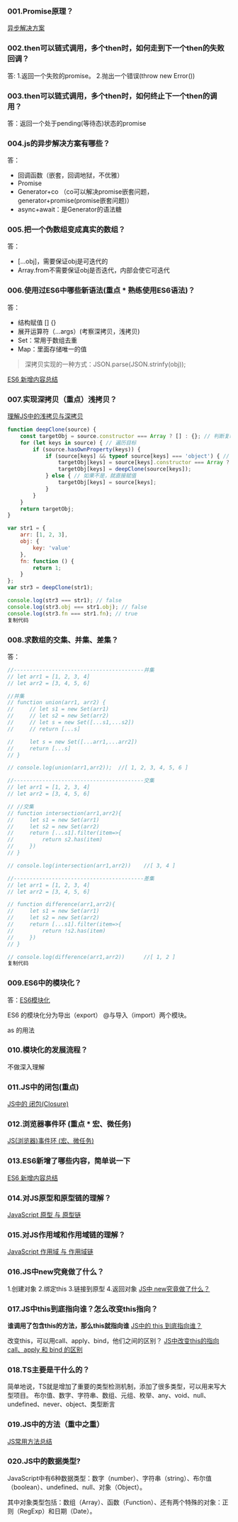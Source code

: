 ### 001.Promise原理？

[异步解决方案](https://juejin.im/post/6844903896486264845)

### 002.then可以链式调用，多个then时，如何走到下一个then的失败回调？

答:
 1.返回一个失败的promise。
 2.抛出一个错误(throw new Error())

### 003.then可以链式调用，多个then时，如何终止下一个then的调用？

答：返回一个处于pending(等待态)状态的promise

### 004.js的异步解决方案有哪些？

答：

- 回调函数（嵌套，回调地狱，不优雅）
- Promise
- Generator+co （co可以解决promise嵌套问题，generator+promise(promise嵌套问题)）
- async+await：是Generator的语法糖

### 005.把一个伪数组变成真实的数组？

答：

- [...obj]，需要保证obj是可迭代的
- Array.from不需要保证obj是否迭代，内部会使它可迭代

### 006.使用过ES6中哪些新语法(重点 * 熟练使用ES6语法)？

答：

- 结构赋值 [] {}
- 展开运算符（...args）(考察深拷贝，浅拷贝)
- Set：常用于数组去重
- Map：里面存储唯一的值

> 深拷贝实现的一种方式：JSON.parse(JSON.strinfy(obj));

[ES6 新增内容总结](https://juejin.im/post/6844903902031118344)

### 007.实现深拷贝（重点）浅拷贝？

[理解JS中的浅拷贝与深拷贝](https://juejin.im/post/6844903962424934407#heading-8)

```javascript
function deepClone(source) {
    const targetObj = source.constructor === Array ? [] : {}; // 判断复制的目标是数组还是对象
    for (let keys in source) { // 遍历目标
        if (source.hasOwnProperty(keys)) {
            if (source[keys] && typeof source[keys] === 'object') { // 如果值是对象，就递归一下
                targetObj[keys] = source[keys].constructor === Array ? [] : {};
                targetObj[keys] = deepClone(source[keys]);
            } else { // 如果不是，就直接赋值
                targetObj[keys] = source[keys];
            }
        }
    }
    return targetObj;
}

var str1 = {
    arr: [1, 2, 3],
    obj: {
        key: 'value'
    },
    fn: function () {
        return 1;
    }
};
var str3 = deepClone(str1);

console.log(str3 === str1); // false
console.log(str3.obj === str1.obj); // false
console.log(str3.fn === str1.fn); // true
复制代码
```

### 008.求数组的交集、并集、差集？

答：

```javascript
//-----------------------------------------并集
// let arr1 = [1, 2, 3, 4]
// let arr2 = [3, 4, 5, 6]

//并集
// function union(arr1, arr2) {
//     // let s1 = new Set(arr1)
//     // let s2 = new Set(arr2)
//     // let s = new Set([...s1,...s2])
//     // return [...s]

//     let s = new Set([...arr1,...arr2])
//     return [...s]
// }

// console.log(union(arr1,arr2));  //[ 1, 2, 3, 4, 5, 6 ]

//-----------------------------------------交集
// let arr1 = [1, 2, 3, 4]
// let arr2 = [3, 4, 5, 6]

// //交集
// function intersection(arr1,arr2){
//     let s1 = new Set(arr1)
//     let s2 = new Set(arr2)
//     return [...s1].filter(item=>{
//         return s2.has(item)
//     })
// }

// console.log(intersection(arr1,arr2))    //[ 3, 4 ]

//-----------------------------------------差集
// let arr1 = [1, 2, 3, 4]
// let arr2 = [3, 4, 5, 6]

// function difference(arr1,arr2){
//     let s1 = new Set(arr1)
//     let s2 = new Set(arr2)
//     return [...s1].filter(item=>{
//         return !s2.has(item)
//     })
// }

// console.log(difference(arr1,arr2))      //[ 1, 2 ]
复制代码
```

### 009.ES6中的模块化？

答：[ES6模块化](https://juejin.im/post/6844903959904288782)

ES6 的模块化分为导出（export） @与导入（import）两个模块。

as 的用法

### 010.模块化的发展流程？

不做深入理解

### 011.JS中的闭包(重点)

[JS中的 闭包(Closure)](https://juejin.im/post/6844903930082623496)

### 012.浏览器事件环 (重点 * 宏、微任务)

[JS(浏览器)事件环 (宏、微任务)](https://juejin.im/post/6844903914085564423)

### 013.ES6新增了哪些内容，简单说一下

[ES6 新增内容总结](https://juejin.im/post/6844903902031118344)

### 014.对JS原型和原型链的理解？

[JavaScript 原型 与 原型链](https://juejin.im/post/6844903901091594253)

### 015.对JS作用域和作用域链的理解？

[JavaScript 作用域 与 作用域链](https://juejin.im/post/6844903901074980871)

### 016.JS中new究竟做了什么？

1.创建对象
 2.绑定this
 3.链接到原型
 4.返回对象
 [JS中 new究竟做了什么？](https://juejin.im/post/6844903896326864910)

### 017.JS中this到底指向谁？怎么改变this指向？

**谁调用了包含this的方法，那么this就指向谁**
 [JS中的 this 到底指向谁？](https://juejin.im/post/6844903896188452878)

改变this，可以用call、apply、bind，他们之间的区别？
 [JS中改变this的指向 call、apply 和 bind 的区别](https://juejin.im/post/6844903895743856654)

### 018.TS主要是干什么的？

简单地说，TS就是增加了重要的类型检测机制，添加了很多类型，可以用来写大型项目。
 布尔值、数字、字符串、数组、元组、枚举、any、void、null、undefined、never、object、类型断言

### 019.JS中的方法（重中之重）

[JS常用方法总结](https://juejin.im/post/6844903898189152263)

### 020.JS中的数据类型?

JavaScript中有6种数据类型：数字（number）、字符串（string）、布尔值（boolean）、undefined、null、对象（Object）。

其中对象类型包括：数组（Array）、函数（Function）、还有两个特殊的对象：正则（RegExp）和日期（Date）。